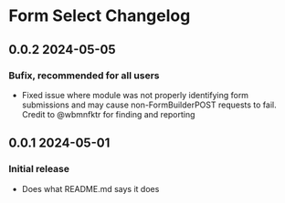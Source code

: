 # Form Select Changelog

## 0.0.2 2024-05-05

### Bufix, recommended for all users

- Fixed issue where module was not properly identifying form submissions and may cause
  non-FormBuilderPOST requests to fail. Credit to @wbmnfktr for finding and reporting

## 0.0.1 2024-05-01

### Initial release

- Does what README.md says it does
